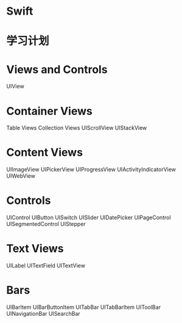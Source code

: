 # Swift


# 学习计划
# Views and Controls
UIView

# Container Views
Table Views
Collection Views
UIScrollView
UIStackView

# Content Views
UIImageView
UIPickerView
UIProgressView
UIActivityIndicatorView
UIWebView

# Controls
UIControl
UIButton
UISwitch
UISlider
UIDatePicker
UIPageControl
UISegmentedControl
UIStepper

# Text Views 
UILabel
UITextField
UITextView

# Bars
UIBarItem
UIBarButtonItem
UITabBar
UITabBarItem
UIToolBar
UINavigationBar
UISearchBar






